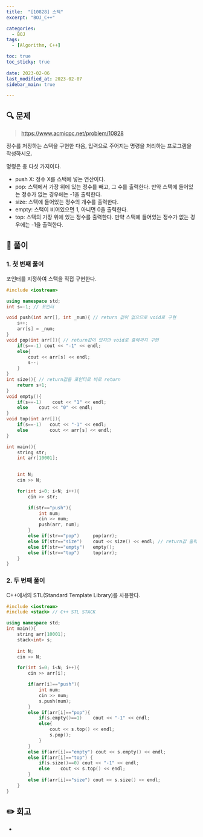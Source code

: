 ```yaml
---
title:  "[10828] 스택"
excerpt: "BOJ_C++"

categories:
  - BOJ
tags:
  - [Algorithm, C++]

toc: true
toc_sticky: true
 
date: 2023-02-06
last_modified_at: 2023-02-07
sidebar_main: true

---
```

<!--
문제 🔍
풀이 🎯 ⭕ ❌
주의할 점 🚨
짚고갈 점 ✏️
기타 🔥🌝🪐🔔
-->
## 🔍 문제
> <https://www.acmicpc.net/problem/10828>
<div class="notice" markdown="1">
정수를 저장하는 스택을 구현한 다음, 입력으로 주어지는 명령을 처리하는 프로그램을 작성하시오.

명령은 총 다섯 가지이다.

- push X: 정수 X를 스택에 넣는 연산이다.
- pop: 스택에서 가장 위에 있는 정수를 빼고, 그 수를 출력한다. 만약 스택에 들어있는 정수가 없는 경우에는 -1을 출력한다.
- size: 스택에 들어있는 정수의 개수를 출력한다.
- empty: 스택이 비어있으면 1, 아니면 0을 출력한다.
- top: 스택의 가장 위에 있는 정수를 출력한다. 만약 스택에 들어있는 정수가 없는 경우에는 -1을 출력한다.
</div>

## 🎯 풀이
### 1. 첫 번째 풀이
포인터를 지정하여 스택을 직접 구현한다.
```cpp
#include <iostream>

using namespace std;
int s=-1; // 포인터

void push(int arr[], int _num){ // return 값이 없으므로 void로 구현
    s++;
    arr[s] = _num;
}
void pop(int arr[]){ // return값이 있지만 void로 출력까지 구현
    if(s==-1) cout << "-1" << endl;
    else{
        cout << arr[s] << endl;
        s--;
    }
}
int size(){ // return값을 포인터로 바로 return
    return s+1;
}
void empty(){
    if(s==-1)    cout << "1" << endl;
    else    cout << "0" << endl;
}
void top(int arr[]){
    if(s==-1)   cout << "-1" << endl;
    else        cout << arr[s] << endl;
}

int main(){
    string str;
    int arr[10001];
    

    int N;
    cin >> N;

    for(int i=0; i<N; i++){
        cin >> str;

        if(str=="push"){
            int num;
            cin >> num;
            push(arr, num);            
        }
        else if(str=="pop")     pop(arr);
        else if(str=="size")    cout << size() << endl; // return값 출력
        else if(str=="empty")   empty();
        else if(str=="top")     top(arr);
    }
}
```
### 2. 두 번째 풀이
C++에서의 STL(Standard Template Library)를 사용한다.
```cpp
#include <iostream>
#include <stack> // C++ STL STACK

using namespace std;
int main(){
    string arr[10001];
    stack<int> s;
    
    int N;
    cin >> N;

    for(int i=0; i<N; i++){
        cin >> arr[i];

        if(arr[i]=="push"){
            int num;
            cin >> num;
            s.push(num);
        }
        else if(arr[i]=="pop"){
            if(s.empty()==1)    cout << "-1" << endl;
            else{
                cout << s.top() << endl;
                s.pop();
            }
        }
        else if(arr[i]=="empty") cout << s.empty() << endl;
        else if(arr[i]=="top") {
            if(s.size()==0) cout << "-1" << endl;
            else    cout << s.top() << endl;
        }
        else if(arr[i]=="size") cout << s.size() << endl;
    }
}
```
## ✏️ 회고
-